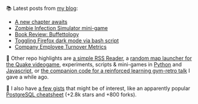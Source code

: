 
📚 Latest posts from <a href="https://blog.kartones.net/">my blog</a>:

<!--START_SECTION:blogposts-->
* [A new chapter awaits](https:&#x2F;&#x2F;blog.kartones.net&#x2F;post&#x2F;a-new-chapter-awaits&#x2F;)
* [Zombie Infection Simulator mini-game](https:&#x2F;&#x2F;blog.kartones.net&#x2F;post&#x2F;zombie-infection-simulator-mini-game&#x2F;)
* [Book Review: Buffettology](https:&#x2F;&#x2F;blog.kartones.net&#x2F;post&#x2F;book-review-buffettology&#x2F;)
* [Toggling Firefox dark mode via bash script](https:&#x2F;&#x2F;blog.kartones.net&#x2F;post&#x2F;toggling-firefox-dark-mode-via-bash-script&#x2F;)
* [Company Employee Turnover Metrics](https:&#x2F;&#x2F;blog.kartones.net&#x2F;post&#x2F;company-employee-turnover-metrics&#x2F;)
<!--END_SECTION:blogposts-->


📌 Other repo highlights are [a simple RSS Reader](https://github.com/Kartones/pbrr), a [random map launcher for the Quake videogame](https://github.com/Kartones/quaddicted-random-map), experiments, scripts & mini-games in [Python](https://github.com/Kartones/python) and [Javascript](https://github.com/Kartones/JSAssorted), or [the companion code for a reinforced learning gym-retro talk](https://github.com/Kartones/mindcamp-x-gym-retro) I gave a while ago.

📝 I also have [a few gists](https://gist.github.com/Kartones?direction=desc&sort=updated) that might be of interest, like an apparently popular [PostgreSQL cheatsheet](https://gist.github.com/Kartones/dd3ff5ec5ea238d4c546) (+2.8k stars and +800 forks).

